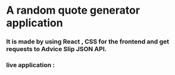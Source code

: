 # A random quote generator application

### It is made by using React , CSS for the frontend and get requests to Advice Slip JSON API.
### live application : 
